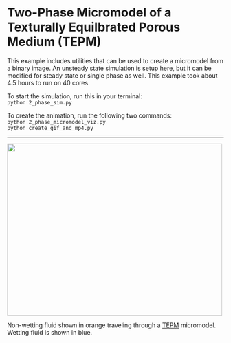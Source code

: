 # Two-Phase Micromodel of a Texturally Equilbrated Porous Medium (TEPM)
This example includes utilities that can be used to create a micromodel from a binary image. An unsteady state simulation is setup here, but it can be modified for steady state or single phase as well. This example took about 4.5 hours to run on 40 cores.

To start the simulation, run this in your terminal:\
```python 2_phase_sim.py```

To create the animation, run the following two commands:\
```python 2_phase_micromodel_viz.py```\
```python create_gif_and_mp4.py```
  
----------------------------------------------------------------------------

<img src=/illustrations/rg_theta30_phi30_lbm_animation.gif width="500" height="400">

Non-wetting fluid shown in orange traveling through a [TEPM](https://www.digitalrocksportal.org/projects/65) micromodel. Wetting fluid is shown in blue.
